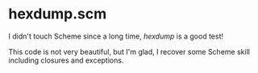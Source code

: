 # hexdump.scm

I didn't touch Scheme since a long time, _hexdump_ is a good test!

This code is not very beautiful, but I'm glad, I recover some Scheme skill including
closures and exceptions.
